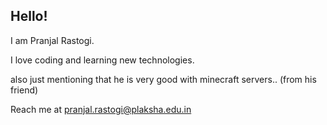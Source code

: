 ## Hello!

I am Pranjal Rastogi.

I love coding and learning new technologies.

also just mentioning that he is very good with minecraft servers.. (from his friend)

Reach me at [pranjal.rastogi@plaksha.edu.in](mailto:pranjal.rastogi@plaksha.edu.in)
